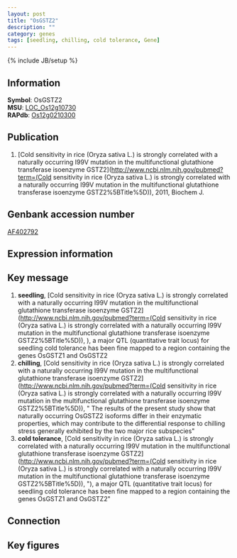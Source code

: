 ```yaml
---
layout: post
title: "OsGSTZ2"
description: ""
category: genes
tags: [seedling, chilling, cold tolerance, Gene]
---
```

{% include JB/setup %}

## Information
__Symbol__: OsGSTZ2  
__MSU__: [LOC_Os12g10730](http://rice.plantbiology.msu.edu/cgi-bin/ORF_infopage.cgi?orf=LOC_Os12g10730)  
__RAPdb__: [Os12g0210300](http://rapdb.dna.affrc.go.jp/viewer/gbrowse_details/irgsp1?name=Os12g0210300)  

## Publication
1. [Cold sensitivity in rice (Oryza sativa L.) is strongly correlated with a naturally occurring I99V mutation in the multifunctional glutathione transferase isoenzyme GSTZ2](http://www.ncbi.nlm.nih.gov/pubmed?term=(Cold sensitivity in rice (Oryza sativa L.) is strongly correlated with a naturally occurring I99V mutation in the multifunctional glutathione transferase isoenzyme GSTZ2%5BTitle%5D)), 2011, Biochem J.

## Genbank accession number
[AF402792](http://www.ncbi.nlm.nih.gov/nuccore/AF402792)

## Expression information

## Key message
1. __seedling__, [Cold sensitivity in rice (Oryza sativa L.) is strongly correlated with a naturally occurring I99V mutation in the multifunctional glutathione transferase isoenzyme GSTZ2](http://www.ncbi.nlm.nih.gov/pubmed?term=(Cold sensitivity in rice (Oryza sativa L.) is strongly correlated with a naturally occurring I99V mutation in the multifunctional glutathione transferase isoenzyme GSTZ2%5BTitle%5D)), ), a major QTL (quantitative trait locus) for seedling cold tolerance has been fine mapped to a region containing the genes OsGSTZ1 and OsGSTZ2
2. __chilling__, [Cold sensitivity in rice (Oryza sativa L.) is strongly correlated with a naturally occurring I99V mutation in the multifunctional glutathione transferase isoenzyme GSTZ2](http://www.ncbi.nlm.nih.gov/pubmed?term=(Cold sensitivity in rice (Oryza sativa L.) is strongly correlated with a naturally occurring I99V mutation in the multifunctional glutathione transferase isoenzyme GSTZ2%5BTitle%5D)), " The results of the present study show that naturally occurring OsGSTZ2 isoforms differ in their enzymatic properties, which may contribute to the differential response to chilling stress generally exhibited by the two major rice subspecies"
3. __cold tolerance__, [Cold sensitivity in rice (Oryza sativa L.) is strongly correlated with a naturally occurring I99V mutation in the multifunctional glutathione transferase isoenzyme GSTZ2](http://www.ncbi.nlm.nih.gov/pubmed?term=(Cold sensitivity in rice (Oryza sativa L.) is strongly correlated with a naturally occurring I99V mutation in the multifunctional glutathione transferase isoenzyme GSTZ2%5BTitle%5D)), "), a major QTL (quantitative trait locus) for seedling cold tolerance has been fine mapped to a region containing the genes OsGSTZ1 and OsGSTZ2"

## Connection

## Key figures


